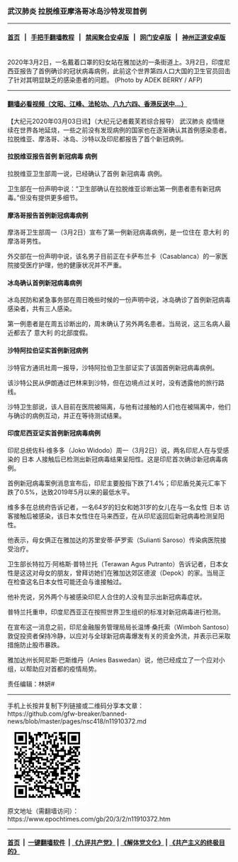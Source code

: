### 武汉肺炎 拉脱维亚摩洛哥冰岛沙特发现首例
------------------------

#### [首页](https://github.com/gfw-breaker/banned-news/blob/master/README.md) &nbsp;&nbsp;|&nbsp;&nbsp; [手把手翻墙教程](https://github.com/gfw-breaker/guides/wiki) &nbsp;&nbsp;|&nbsp;&nbsp; [禁闻聚合安卓版](https://github.com/gfw-breaker/bn-android) &nbsp;&nbsp;|&nbsp;&nbsp; [网门安卓版](https://github.com/oGate2/oGate) &nbsp;&nbsp;|&nbsp;&nbsp; [神州正道安卓版](https://github.com/SzzdOgate/update) 



<div><img alt="" class="aligncenter wp-post-image" src="https://i.epochtimes.com/assets/uploads/2020/03/000_1PI5EN-600x400.jpg"/>
<div class="red16 caption">
 2020年3月2日，一名戴着口罩的妇女站在雅加达的一条街道上。3月2日，印度尼西亚报告了首例确诊的冠状病毒病例，此前这个世界第四人口大国的卫生官员回击了针对其明显缺乏的感染患者的问题。 (Photo by ADEK BERRY / AFP)
</div>
</div><hr/>

#### [翻墙必看视频（文昭、江峰、法轮功、八九六四、香港反送中...）](https://github.com/gfw-breaker/banned-news/blob/master/pages/link3.md)

<div><p>
 【大纪元2020年03月03日讯】（大纪元记者戴芙若综合报导）
 <ok href="https://www.epochtimes.com/gb/tag/%E6%AD%A6%E6%B1%89%E8%82%BA%E7%82%8E.html">
  武汉肺炎
 </ok>
 疫情继续在世界各地延烧，一些之前没有发现病例的国家也在逐渐确认其首例感染患者。拉脱维亚、摩洛哥、冰岛、沙特以及印尼都报告了首个新冠病例。
</p>
<h4>
 <strong>
  拉脱维亚报告首例
  <ok href="https://www.epochtimes.com/gb/tag/%E6%96%B0%E5%86%A0%E7%97%85%E6%AF%92.html">
   新冠病毒
  </ok>
  病例
 </strong>
</h4>
<p>
 拉脱维亚卫生部周一说，已经确认了首例
 <ok href="https://www.epochtimes.com/gb/tag/%E6%96%B0%E5%86%A0%E7%97%85%E6%AF%92.html">
  新冠病毒
 </ok>
 病例。
</p>
<p>
 卫生部在一份声明中说：“卫生部确认在拉脱维亚诊断出第一例患者患有新冠病毒。”但没有提供更多细节。
</p>
<h4>
 <strong>
  摩洛哥报告首例新冠病毒病例
 </strong>
</h4>
<p>
 摩洛哥卫生部周一（3月2日）宣布了第一例新冠病毒病例，是一位住在
 <ok href="https://www.epochtimes.com/gb/tag/%E6%84%8F%E5%A4%A7%E5%88%A9.html">
  意大利
 </ok>
 的摩洛哥男性。
</p>
<p>
 外交部在一份声明中说，该名男子目前正在卡萨布兰卡（Casablanca）的一家医院接受医疗护理，他的健康状况并不严重。
</p>
<h4>
 <strong>
  冰岛确认首例新冠病毒病例
 </strong>
</h4>
<p>
 冰岛民防和紧急事务部在周日晚些时候的一份声明中说，冰岛确诊了首例新冠病毒感染者，共有三人感染。
</p>
<p>
 第一例患者是在周五诊断出的，周末确认了另外两名患者。当局说，这三名病人最近都去了
 <ok href="https://www.epochtimes.com/gb/tag/%E6%84%8F%E5%A4%A7%E5%88%A9.html">
  意大利
 </ok>
 的北部度假。
</p>
<h4>
 沙特阿拉伯证实首例新冠病例
</h4>
<p>
 沙特官方通讯社周一报导，沙特阿拉伯卫生部证实了该国首例新冠病毒病例。
</p>
<p>
 该沙特公民从伊朗通过巴林来到沙特，但在边境点过关时，没有透露他的旅行路线。
</p>
<p>
 沙特卫生部说，该人目前在医院被隔离，与他有过接触的人们也在被隔离中，他们与确诊的病例互动，并正在等待测试结果。
</p>
<h4>
 <strong>
  印度尼西亚证实首例新冠病毒病例
 </strong>
</h4>
<p>
 印尼总统佐科·维多多（Joko Widodo）周一（3月2日）说，两名印尼人在与受感染的
 <ok href="https://www.epochtimes.com/gb/tag/%E6%97%A5%E6%9C%AC.html">
  日本
 </ok>
 人接触后已检测出新冠病毒结果呈阳性。这是印尼首次确诊新冠病毒病例。
</p>
<p>
 首例新冠病毒案例消息宣布后，印尼主要股指下跌了1.4%；印尼盾兑美元汇率下跌了0.5%，达致2019年5月以来的最低水平。
</p>
<p>
 维多多在总统府告诉记者，一名64岁的妇女和她31岁的女儿在与一名女性
 <ok href="https://www.epochtimes.com/gb/tag/%E6%97%A5%E6%9C%AC.html">
  日本
 </ok>
 访客接触后被感染，该日本女性住在马来西亚，在从印尼返回后新冠病毒检测呈阳性。
</p>
<p>
 他表示，母女俩正在雅加达的苏里安蒂·萨罗索（Sulianti Saroso）传染病医院接受治疗。
</p>
<p>
 卫生部长特拉万·阿格斯·普特兰托（Terawan Agus Putranto）告诉记者，日本女性是这这对母女的朋友，曾拜访她们在雅加达郊区德波（Depok）的家。当局正在检查这名日本女性可能还会与谁接触过。
</p>
<p>
 他补充说，另外两个与被感染印尼人合住的人没有显示出新冠病毒症状。
</p>
<p>
 普特兰托重申，印度尼西亚正在按照世界卫生组织的标准对新冠病毒进行检测。
</p>
<p>
 在宣布这一消息之前，印尼金融服务管理局局长温博·桑托索（Wimboh Santoso）敦促投资者保持冷静，以应对与全球新冠病毒爆发有关的资金外流，并表示已采取措施防止股市暴跌。
</p>
<p>
 雅加达州长阿尼斯·巴斯维丹（Anies Baswedan）说，他已经成立了一个应对小组，以帮助应对首都的疫情局势。
</p>
<p>
 责任编辑：林妍#
</p>
</div>
<hr/>
手机上长按并复制下列链接或二维码分享本文章：<br/>
https://github.com/gfw-breaker/banned-news/blob/master/pages/nsc418/n11910372.md <br/>
<a href='https://github.com/gfw-breaker/banned-news/blob/master/pages/nsc418/n11910372.md'><img src='https://github.com/gfw-breaker/banned-news/blob/master/pages/nsc418/n11910372.md.png'/></a> <br/>
原文地址（需翻墙访问）：https://www.epochtimes.com/gb/20/3/2/n11910372.htm


------------------------
#### [首页](https://github.com/gfw-breaker/banned-news/blob/master/README.md) &nbsp;|&nbsp; [一键翻墙软件](https://github.com/gfw-breaker/nogfw/blob/master/README.md) &nbsp;| [《九评共产党》](https://github.com/gfw-breaker/9ping.md/blob/master/README.md#九评之一评共产党是什么) | [《解体党文化》](https://github.com/gfw-breaker/jtdwh.md/blob/master/README.md) | [《共产主义的终极目的》](https://github.com/gfw-breaker/gczydzjmd.md/blob/master/README.md)


<img src='http://gfw-breaker.win/banned-news/pages/nsc418/n11910372.md' width='0px' height='0px'/>